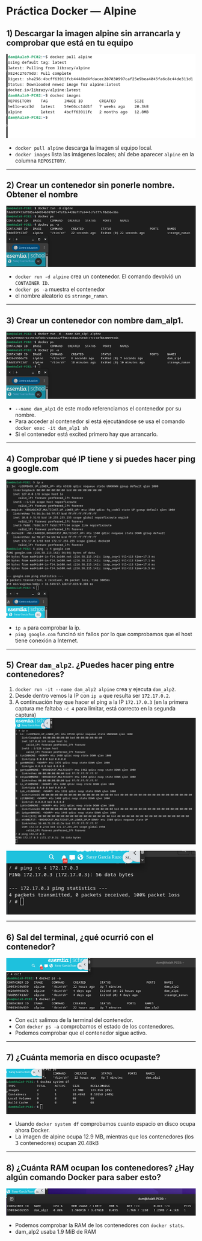 # Práctica Docker — Alpine 

## 1) Descargar la imagen alpine sin arrancarla y comprobar que está en tu equipo

![1.DescargaAlpine.png](img%2F1.DescargaAlpine.png)


* `docker pull alpine` descarga la imagen sl equipo local. 
* `docker images` lista las imágenes locales; ahí debe aparecer `alpine` en la columna `REPOSITORY`.

---
## 2) Crear un contenedor sin ponerle nombre. Obtener el nombre

![2.CrearContenedorSinNombre.png](img%2F2.CrearContenedorSinNombre.png)

* `docker run -d alpine` crea un contenedor. El comando devolvió un `CONTAINER ID`.
* `docker ps -a` muestra el contenedor 
* el nombre aleatorio es `strange_raman`.

---

## 3) Crear un contenedor con nombre dam_alp1.


![3.CrearContenedorConNombre.png](img%2F3.CrearContenedorConNombre.png)

* `--name dam_alp1` de este modo referenciamos el contenedor por su nombre.
* Para acceder al contenedor si está ejecutándose se usa el comando `docker exec -it dam_alp1 sh`
* Si el contenedor está excited primero hay que arrancarlo.



---

## 4) Comprobar qué IP tiene y si puedes hacer ping a google.com
![4.IPyPINaGoogle.png](img%2F4.IPyPINaGoogle.png)


* `ip a` para comprobar la ip.
* `ping google.com` funcinó sin fallos por lo que comprobamos que el host tiene conexión a Internet.



---

## 5) Crear `dam_alp2`. ¿Puedes hacer ping entre contenedores?

1. `docker run -it --name dam_alp2 alpine` crea y ejecuta `dam_alp2`.
2. Desde dentro vemos la IP con `ip a` que resulta ser `172.17.0.2`.
3. A continuación hay que hacer el ping a la IP `172.17.0.3` (en la primera captura me faltaba `-c 4` para limitar, está correcto en la segunda captura)
![5.PinEntreContenedores.png](img%2F5.PinEntreContenedores.png)

![5.1.Pin.png](img%2F5.1.Pin.png)

---

## 6) Sal del terminal, ¿qué ocurrió con el contenedor?

![6.Salir.png](../DockerAlpine/img/6.Salir.png)
* Con `exit` salimos de la terminal del contenedor.
* Con `docker ps -a` comprobamos el estado de los contenedores.
* Podemos comprobar que el contenedor sigue activo.

---

## 7) ¿Cuánta memoria en disco ocupaste?
![7.Memoria.png](../DockerAlpine/img/7.Memoria.png)
* Usando `docker system df` comprobamos cuanto espacio en disco ocupa ahora Docker.
* La imagen de alpine ocupa 12.9 MB, mientras que los contenedores (los 3 contenedores) ocupan 20.48kB


---

## 8) ¿Cuánta RAM ocupan los contenedores? ¿Hay algún comando Docker para saber esto?
![8.RAM.png](../DockerAlpine/img/8.RAM.png)
* Podemos comprobar la RAM de los contenedores con `docker stats`.
* dam_alp2 usaba 1.9 MiB de RAM

